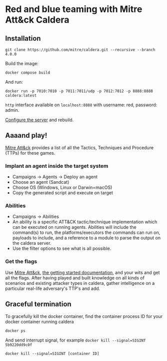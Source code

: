 # Red and blue teaming with Mitre Att&ck Caldera

## Installation

    git clone https://github.com/mitre/caldera.git --recursive --branch 4.0.0

Build the image:

    docker compose build

And run:

    docker run -p 7010:7010 -p 7011:7011/udp -p 7012:7012 -p 8888:8888 caldera:latest

`http` interface available on `localhost:8888` with username: red, password: admin.

[Configure the server](https://caldera.readthedocs.io/en/latest/Server-Configuration.html) 
and rebuild.

## Aaaand play! 

[Mitre Att&ck](https://attack.mitre.org/) provides a list of all the Tactics, Techniques and Procedure 
(TTPs) for these games. 

### Implant an agent inside the target system

* Campaigns -> Agents -> Deploy an agent
* Choose an agent (Sandcat)
* Choose OS (Windows, Linux or Darwin=macOS)
* Copy the generated script and execute on target

### Abilities

* Campaigns -> Abilities
* An ability is a specific ATT&CK tactic/technique implementation which can be executed on running agents. Abilities will include the command(s) to run, the platforms/executors the commands can run on, payloads to include, and a reference to a module to parse the output on the caldera server.
* Use the filter options to see what is all possible. 

### Get the flags

Use [Mitre Att&ck](https://attack.mitre.org/), [the getting started documentation](https://caldera.readthedocs.io/en/latest/Getting-started.html), 
and your wits and get all the flags. After having played and built knowledge on all kinds of scenarios and existing 
attacker types in caldera, gather intelligence on a particular real-life adversary's TTP's and add.


## Graceful termination

To gracefully kill the docker container, find the container process ID for your docker container running caldera

    docker ps

And send interrupt signal, for example `docker kill --signal=SIGINT 5b9220dd9c0f`

    docker kill --signal=SIGINT [container ID]

